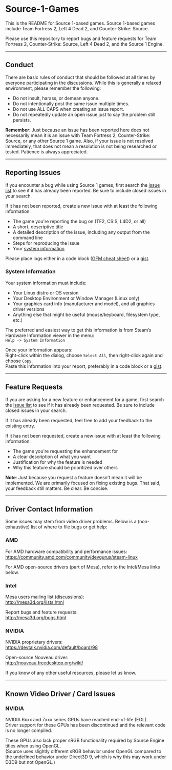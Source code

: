 # Source-1-Games

This is the README for Source 1-based games. Source 1-based games include Team Fortress 2, Left 4 Dead 2, and Counter-Strike: Source.

Please use this repository to report bugs and feature requests for Team Fortress 2, Counter-Strike: Source, Left 4 Dead 2, and the Source 1 Engine.

---

## Conduct

There are basic rules of conduct that should be followed at all times by everyone participating in the discussions. While this is generally a relaxed environment, please remember the following:

- Do not insult, harass, or demean anyone.
- Do not intentionally post the same issue multiple times.
- Do not use ALL CAPS when creating an issue report.
- Do not repeatedly update an open issue just to say the problem still persists.

**Remember**: Just because an issue has been reported here does not necessarily mean it is an issue with Team Fortress 2, Counter-Strike: Source, or any other Source 1 game. Also, if your issue is not resolved immediately, that does not mean a resolution is not being researched or tested. Patience is always appreciated.

---

## Reporting Issues

If you encounter a bug while using Source 1 games, first search the [issue list](https://github.com/ValveSoftware/Source-1-Games/issues) to see if it has already been reported. Be sure to include closed issues in your search.

If it has not been reported, create a new issue with at least the following information:

- The game you're reporting the bug on (TF2, CS:S, L4D2, or all)
- A short, descriptive title
- A detailed description of the issue, including any output from the command line
- Steps for reproducing the issue
- Your [system information](#system-information)

Please place logs either in a code block ([GFM cheat sheet](https://guides.github.com/features/mastering-markdown/)) or a [gist](https://gist.github.com).

### System Information

Your system information must include:
- Your Linux distro or OS version
- Your Desktop Environment or Window Manager (Linux only)
- Your graphics card info (manufacturer and model), and all graphics driver versions
- Anything else that might be useful (mouse/keyboard, filesystem type, etc.)

The preferred and easiest way to get this information is from Steam’s Hardware Information viewer in the menu:  
`Help -> System Information`

Once your information appears:  
Right-click within the dialog, choose `Select All`, then right-click again and choose `Copy`.  
Paste this information into your report, preferably in a code block or a [gist](https://gist.github.com).

---

## Feature Requests

If you are asking for a new feature or enhancement for a game, first search the [issue list](https://github.com/ValveSoftware/Source-1-Games/issues) to see if it has already been requested. Be sure to include closed issues in your search.

If it has already been requested, feel free to add your feedback to the existing entry.

If it has not been requested, create a new issue with at least the following information:

- The game you're requesting the enhancement for
- A clear description of what you want
- Justification for why the feature is needed
- Why this feature should be prioritized over others

**Note**: Just because you request a feature doesn't mean it will be implemented. We are primarily focused on fixing existing bugs. That said, your feedback still matters. Be clear. Be concise.

---

## Driver Contact Information

Some issues may stem from video driver problems. Below is a (non-exhaustive) list of where to file bugs or get help:

### AMD

For AMD hardware compatibility and performance issues:  
https://community.amd.com/community/devgurus/steam-linux

For AMD open-source drivers (part of Mesa), refer to the Intel/Mesa links below.

### Intel

Mesa users mailing list (discussions):  
http://mesa3d.org/lists.html

Report bugs and feature requests:  
http://mesa3d.org/bugs.html

### NVIDIA

NVIDIA proprietary drivers:  
https://devtalk.nvidia.com/default/board/98

Open-source Nouveau driver:  
http://nouveau.freedesktop.org/wiki/

If you know of any other useful resources, please let us know.

---

## Known Video Driver / Card Issues

### NVIDIA

NVIDIA 6xxx and 7xxx series GPUs have reached end-of-life (EOL).  
Driver support for these GPUs has been discontinued and the relevant code is no longer compiled.

These GPUs also lack proper sRGB functionality required by Source Engine titles when using OpenGL.  
(Source uses slightly different sRGB behavior under OpenGL compared to the undefined behavior under Direct3D 9, which is why this may work under D3D9 but not OpenGL.)

